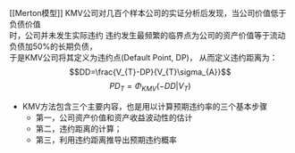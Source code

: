 [[Merton模型]]
KMV公司对几百个样本公司的实证分析后发现，当公司价值低于负债价值  
时，公司并未发生实际违约
违约发生最频繁的临界点为公司的资产价值等于流动负债加50%的长期负债，  
于是KMV公司将其定义为违约点(Default Point, DP)， 从而定义违约距离为：$$DD=\frac{V_{T}-DP}{V_{T}\sigma_{A}}$$ $$PD_{T}=\Phi_{KMV}(-DD|V_{T})$$
- KMV方法包含三个主要内容，也是用以计算预期违约率的三个基本步骤  
	- 第一，公司资产价值和资产收益波动性的估计  
	- 第二，违约距离的计算；  
	- 第三，利用违约距离推导出预期违约概率